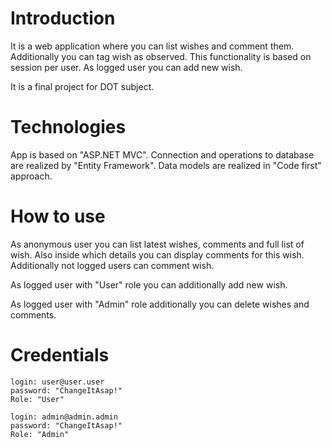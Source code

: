 # Introduction
It is a web application where you can list wishes and comment them. 
Additionally you can tag wish as observed. This functionality is based on session per user. 
As logged user you can add new wish. 

It is a final project for DOT subject.

# Technologies
App is based on "ASP.NET MVC". Connection and operations to database are realized by "Entity Framework". 
Data models are realized in "Code first" approach. 

# How to use

As anonymous user you can list latest wishes, comments and full list of wish. 
Also inside which details you can display comments for this wish. 
Additionally not logged users can comment wish. 

As logged user with "User" role you can additionally add new wish. 

As logged user with "Admin" role additionally you can delete wishes and comments.

# Credentials

    login: user@user.user
    password: "ChangeItAsap!"
    Role: "User"

    login: admin@admin.admin
    password: "ChangeItAsap!"
    Role: "Admin"